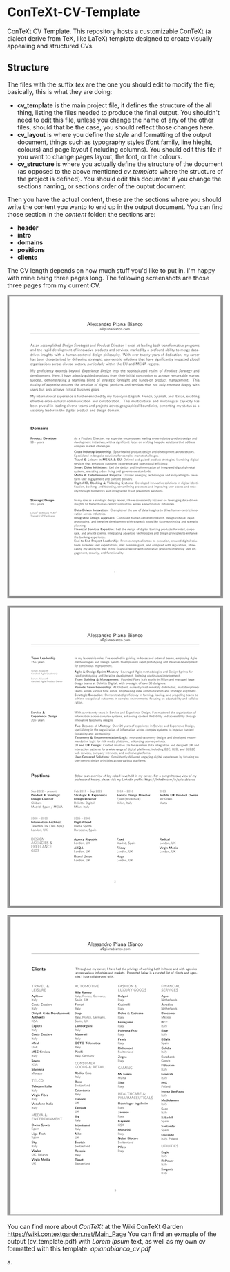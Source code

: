 # ConTeXt-CV-Template
ConTeXt CV Template. This repository hosts a customizable ConTeXt (a dialect derive from TeX, like LaTeX) template designed to create visually appealing and structured CVs.

## Structure
The files with the suffix *tex* are the one you should edit to modify the file; basically, this is what they are doing:

- **cv_template** is the main project file, it defines the structure of the all thing, listing the files needed to produce the final output. You shouldn't need to edit this file, unless you change the name of any of the other files, should that be the case, you should reflect those changes here.
- **cv_layout** is where you define the style and formatting of the output document, things such as typography styles (font family, line hieght, colours) and page layout (including columns). You should edit this file if you want to change pages layout, the font, or the colours.
- **cv_structure** is where you actually define the structure of the document (as opposed to the above mentioned *cv_template* where the structure of the project is defined). You should edit this document if you change the sections naming, or sections order of the ouptut document.

Then you have the actual content, these are the sections where you should write the content you wanto to end up in the output document. You can find those section in the *content* folder: the sections are:

- **header**
- **intro**
- **domains**
- **positions**
- **clients**

The CV length depends on how much stuff you'd like to put in. I'm happy with mine being three pages long. The following screenshots are those three pages from my current CV.

![APB CV Page 1](https://raw.githubusercontent.com/kurren/ConTeXt-CV-Template/main/page_1.png)

![APB CV Page 2](https://raw.githubusercontent.com/kurren/ConTeXt-CV-Template/main/page_2.png)

![APB CV Page 3](https://raw.githubusercontent.com/kurren/ConTeXt-CV-Template/main/page_3.png)


You can find more about *ConTeXt* at the Wiki ConTeXt Garden https://wiki.contextgarden.net/Main_Page
You can find an exmaple of the output (cv_template.pdf) with *Lorem Ipsum* text, as well as my own cv formatted with this template: *apianabianco_cv.pdf*




a.
